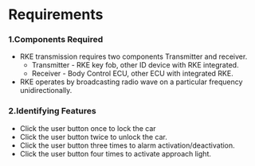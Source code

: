 # Requirements

### 1.Components Required
  - RKE transmission requires  two components Transmitter and receiver.
    - Transmitter - RKE key fob, other ID device with RKE integrated.
    - Receiver - Body Control ECU, other ECU with integrated RKE.
  - RKE operates by broadcasting radio wave on a particular frequency unidirectionally.
 ### 2.Identifying Features
   -  Click the user button once to lock the car
   -  Click the  user button twice to unlock the car.
   -  Click the user button three times to  alarm activation/deactivation.
   -  Click the user button four times to activate approach light.
